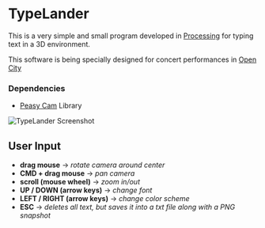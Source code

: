 # TypeLander
This is a very simple and small program developed in [Processing](http://www.processing.org) for typing text in a 3D environment.

This software is being specially designed for concert performances in [Open City](http://www.amereida.cl)

### Dependencies
* [Peasy Cam](https://github.com/jdf/peasycam/) Library

![TypeLander Screenshot](http://cl.ly/image/0u2B461b0K1a/Captura%20de%20pantalla%202014-05-15%20a%20la(s)%208.33.26.PNG "Poem by Blaise Cendrars")

## User Input
* **drag mouse** → _rotate camera around center_
* **CMD + drag mouse** → _pan camera_
* **scroll (mouse wheel)** → _zoom in/out_
* **UP / DOWN (arrow keys)** → _change font_
* **LEFT / RIGHT (arrow keys)** → _change color scheme_
* **ESC** → _deletes all text, but saves it into a txt file along with a PNG snapshot_